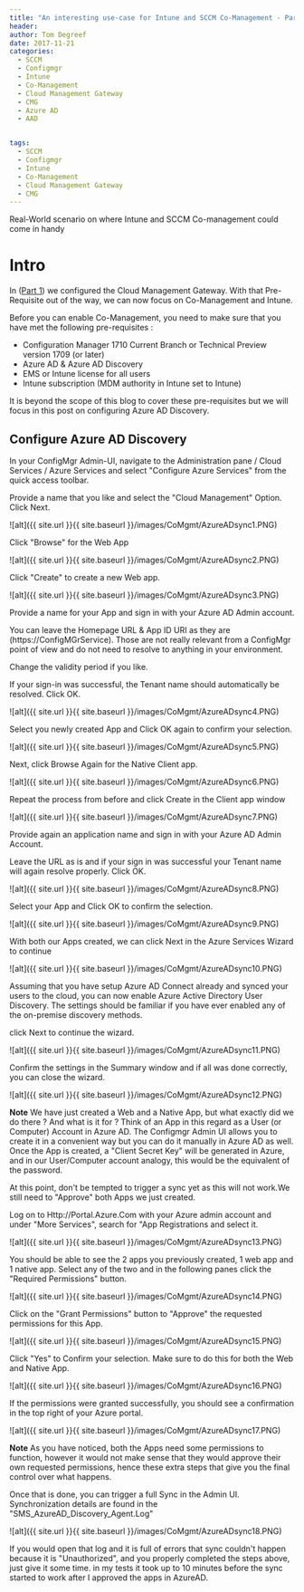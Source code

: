```yaml
---
title: "An interesting use-case for Intune and SCCM Co-Management - Part 2"
header:
author: Tom Degreef
date: 2017-11-21
categories:
  - SCCM
  - Configmgr
  - Intune
  - Co-Management
  - Cloud Management Gateway
  - CMG
  - Azure AD
  - AAD


tags:
  - SCCM
  - Configmgr
  - Intune
  - Co-Management
  - Cloud Management Gateway
  - CMG
---
```


Real-World scenario on where Intune and SCCM Co-management could come in handy

# Intro #

In ([Part 1](www.oscc.be/sccm/configmgr/intune/co-management/cloud%20management%20gateway/cmg/CoMGMT-usecase-Part-1)) we configured the Cloud Management Gateway. With that Pre-Requisite out of the way, we can now focus on Co-Management and Intune.

Before you can enable Co-Management, you need to make sure that you have met the following pre-requisites :

- Configuration Manager 1710 Current Branch or Technical Preview version 1709 (or later)
- Azure AD & Azure AD Discovery
- EMS or Intune license for all users
- Intune subscription (MDM authority in Intune set to Intune)

It is beyond the scope of this blog to cover these pre-requisites but we will focus in this post on configuring Azure AD Discovery.

## Configure Azure AD Discovery ##

In your ConfigMgr Admin-UI, navigate to the Administration pane / Cloud Services / Azure Services and select "Configure Azure Services" from the quick access toolbar.

Provide a name that you like and select the "Cloud Management" Option. Click Next.

![alt]({{ site.url }}{{ site.baseurl }}/images/CoMgmt/AzureADsync1.PNG)

Click "Browse" for the Web App

![alt]({{ site.url }}{{ site.baseurl }}/images/CoMgmt/AzureADsync2.PNG)

Click "Create" to create a new Web app.

![alt]({{ site.url }}{{ site.baseurl }}/images/CoMgmt/AzureADsync3.PNG)

Provide a name for your App and sign in with your Azure AD Admin account.

You can leave the Homepage URL & App ID URI as they are (https://ConfigMGrService). Those are not really relevant from a ConfigMgr point of view and do not need to resolve to anything in your environment.

Change the validity period if you like. 

If your sign-in was successful, the Tenant name should automatically be resolved. Click OK.

![alt]({{ site.url }}{{ site.baseurl }}/images/CoMgmt/AzureADsync4.PNG)

Select you newly created App and Click OK again to confirm your selection.

![alt]({{ site.url }}{{ site.baseurl }}/images/CoMgmt/AzureADsync5.PNG)

Next, click Browse Again for the Native Client app.

![alt]({{ site.url }}{{ site.baseurl }}/images/CoMgmt/AzureADsync6.PNG)

Repeat the process from before and click Create in the Client app window

![alt]({{ site.url }}{{ site.baseurl }}/images/CoMgmt/AzureADsync7.PNG)

Provide again an application name and sign in with your Azure AD Admin Account.

Leave the URL as is and if your sign in was successful your Tenant name will again resolve properly. Click OK.

![alt]({{ site.url }}{{ site.baseurl }}/images/CoMgmt/AzureADsync8.PNG)

Select your App and Click OK to confirm the selection.

![alt]({{ site.url }}{{ site.baseurl }}/images/CoMgmt/AzureADsync9.PNG)

With both our Apps created, we can click Next in the Azure Services Wizard to continue

![alt]({{ site.url }}{{ site.baseurl }}/images/CoMgmt/AzureADsync10.PNG)

Assuming that you have setup Azure AD Connect already and synced your users to the cloud, you can now enable Azure Active Directory User Discovery. The settings should be familiar if you have ever enabled any of the on-premise discovery methods.

click Next to continue the wizard.

![alt]({{ site.url }}{{ site.baseurl }}/images/CoMgmt/AzureADsync11.PNG)

Confirm the settings in the Summary window and if all was done correctly, you can close the wizard.

![alt]({{ site.url }}{{ site.baseurl }}/images/CoMgmt/AzureADsync12.PNG)

**Note** We have just created a Web and a Native App, but what exactly did we do there ? And what is it for ?
Think of an App in this regard as a User (or Computer) Account in Azure AD. The Configmgr Admin UI allows you to create it in a convenient way but you can do it manually in Azure AD as well.
Once the App is created, a "Client Secret Key" will be generated in Azure, and in our User/Computer account analogy, this would be the equivalent of the password.

At this point, don't be tempted to trigger a sync yet as this will not work.We still need to "Approve" both Apps we just created.

Log on to Http://Portal.Azure.Com with your Azure admin account and under "More Services", search for "App Registrations and select it.

![alt]({{ site.url }}{{ site.baseurl }}/images/CoMgmt/AzureADsync13.PNG)

You should be able to see the 2 apps you previously created, 1 web app and 1 native app. Select any of the two and in the following panes click the "Required Permissions" button.

![alt]({{ site.url }}{{ site.baseurl }}/images/CoMgmt/AzureADsync14.PNG)

Click on the "Grant Permissions" button to "Approve" the requested permissions for this App.

![alt]({{ site.url }}{{ site.baseurl }}/images/CoMgmt/AzureADsync15.PNG)

Click "Yes" to Confirm your selection.
Make sure to do this for both the Web and Native App.

![alt]({{ site.url }}{{ site.baseurl }}/images/CoMgmt/AzureADsync16.PNG)

If the permissions were granted successfully, you should see a confirmation in the top right of your Azure portal.

![alt]({{ site.url }}{{ site.baseurl }}/images/CoMgmt/AzureADsync17.PNG)

**Note** As you have noticed, both the Apps need some permissions to function, however it would not make sense that they would approve their own requested permissions, hence these extra steps that give you the final control over what happens.

Once that is done, you can trigger a full Sync in the Admin UI. Synchronization details are found in the "SMS_AzureAD_Discovery_Agent.Log"

![alt]({{ site.url }}{{ site.baseurl }}/images/CoMgmt/AzureADsync18.PNG)

If you would open that log and it is full of errors that sync couldn't happen because it is "Unauthorized", and you properly completed the steps above, just give it some time.
in my tests it took up to 10 minutes before the sync started to work after I approved the apps in AzureAD.

